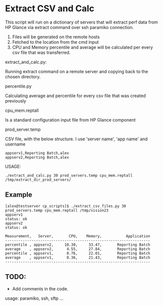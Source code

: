 # Extract CSV and Calc

This script will run on a dictionary of servers that will extract perf data from HP Glance via extract command over ssh paramiko connection.

1. Files will be generated on the remote hosts
2. Fetched to the location from the cmd input
3. CPU and Memory percentile and average will be calculated per every csv file that was transferred.

extract_and_calc.py:

Running extract command on a remote server and copying back to the chosen directory.

percentile.py

Calculating  average and percentile for every csv file that was created previously 

cpu_mem.reptall

Is a standard configuration input file from HP Glance component

prod_server.temp

CSV file, with the below structure. I use 'server name', 'app name' and username
```
appserv1,Reporting Batch,alex
appserv2,Reporting Batch,alex
```


USAGE:
```
./extract_and_calc.py 30 prod_servers.temp cpu_mem.reptall /tmp/extract_dir_prod_servers/
```

## Example

```
[alex@testserver cp_scripts]$ ./extract_csv_files.py 30 prod_servers.temp cpu_mem.reptall /tmp/vision23
appserv1
status: ok
appserv2
status: ok

Measurement,   Server,       CPU,    Memory,           Application
------------------------------------------------------------------
percentile , appserv2,     10.30,     33.47,       Reporting Batch
average    , appserv2,      4.55,     27.84,       Reporting Batch
percentile , appserv1,      0.76,     22.01,       Reporting Batch
average    , appserv1,      0.36,     21.43,       Reporting Batch
------------------------------------------------------------------
```
## TODO:
* Add comments in the code.

usage: paramiko, ssh, sftp ...

